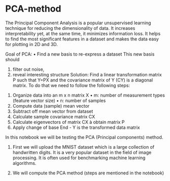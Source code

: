# PCA-method

The Principal Component Analysis is a popular unsupervised learning technique for reducing the dimensionality of data. It increases interpretability yet, at the same time, it minimizes information loss. It helps to find the most significant features in a dataset and makes the data easy for plotting in 2D and 3D.

Goal of PCA:
• Find a new basis to re-express a dataset
This new basis should
  1) filter out noise,
  2) reveal interesting structure
Solution:
Find a linear transformation matrix P such that Y=PX and the covariance matrix of Y (CY) is a diagonal matrix. To do that we need to follow the following steps:
  1. Organize data into an m x n matrix X
• m: number of measurement types (feature vector size)
• n: number of samples
  2. Compute data (sample) mean vector
  3. Subtract off mean vector from dataset
  4. Calculate sample covariance matrix CX
  5. Calculate eigenvectors of matrix CX à obtain matrix P
  6. Apply change of base
  End - Y is the transformed data matrix

In this notebook we will be testing the PCA (Principal components) method.
1. First we will upload the MNIST dataset which is a large collection of handwritten digits. It is a very popular dataset in the field of image processing. It is often used for benchmarking machine learning algorithms.

2. We will compute the PCA method (steps are mentioned in the notebook)
